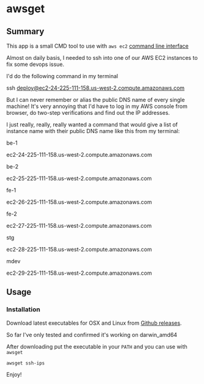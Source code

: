 # awsget

## Summary

This app is a small CMD tool to use with `aws ec2` [command line interface](http://docs.aws.amazon.com/cli/latest/reference/ec2/)

Almost on daily basis, I needed to ssh into one of our AWS EC2 instances to fix some devops issue.

I'd do the following command in my terminal

ssh deploy@ec2-24-225-111-158.us-west-2.compute.amazonaws.com

But I can never remember or alias the public DNS name of every single machine!
It's very annoying that I'd have to log in my AWS console from browser, do two-step verifications and find out the IP addresses.

I just really, really, really wanted a command that would give a list of instance name with their public DNS name like this from my terminal:

be-1

ec2-24-225-111-158.us-west-2.compute.amazonaws.com

be-2

ec2-25-225-111-158.us-west-2.compute.amazonaws.com

fe-1

ec2-26-225-111-158.us-west-2.compute.amazonaws.com

fe-2

ec2-27-225-111-158.us-west-2.compute.amazonaws.com

stg

ec2-28-225-111-158.us-west-2.compute.amazonaws.com

mdev

ec2-29-225-111-158.us-west-2.compute.amazonaws.com


## Usage

### Installation

Download latest executables for OSX and Linux from [Github releases](https://github.com/stephensxu/awsget/releases).

So far I've only tested and confirmed it's working on darwin_amd64

After downloading put the executable in your `PATH` and you can use with `awsget`

`awsget ssh-ips`

Enjoy!
